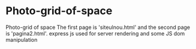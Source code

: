 # Photo-grid-of-space
Photo-grid of space
The first page is 'siteulnou.html' and the second page is 'pagina2.html'. express js used for server rendering and some JS dom manipulation 

